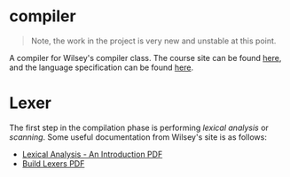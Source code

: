 # compiler

> Note, the work in the project is very new and unstable at this point.

A compiler for Wilsey's compiler class. The course site can be found [here](http://www.ece.uc.edu/~paw/classes/eecs6083/),
and the language specification can be found [here](./projectLanguage.pdf).

# Lexer

The first step in the compilation phase is performing *lexical analysis* or *scanning*.
Some useful documentation from Wilsey's site is as follows:

 - [Lexical Analysis - An Introduction PDF](http://www.ece.uc.edu/~paw/classes/eecs6083/lectureNotes/lexicalAnalysis.pdf)
 - [Build Lexers PDF](http://www.ece.uc.edu/~paw/classes/eecs6083/lectureNotes/buildLexers.pdf)
